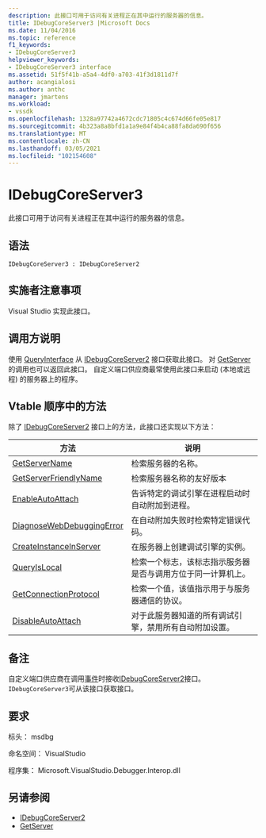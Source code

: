 ```yaml
---
description: 此接口可用于访问有关进程正在其中运行的服务器的信息。
title: IDebugCoreServer3 |Microsoft Docs
ms.date: 11/04/2016
ms.topic: reference
f1_keywords:
- IDebugCoreServer3
helpviewer_keywords:
- IDebugCoreServer3 interface
ms.assetid: 51f5f41b-a5a4-4df0-a703-41f3d1811d7f
author: acangialosi
ms.author: anthc
manager: jmartens
ms.workload:
- vssdk
ms.openlocfilehash: 1328a97742a4672cdc71805c4c674d66fe05e817
ms.sourcegitcommit: 4b323a8a8bfd1a1a9e84f4b4ca88fa8da690f656
ms.translationtype: MT
ms.contentlocale: zh-CN
ms.lasthandoff: 03/05/2021
ms.locfileid: "102154608"
---
```

# <a name="idebugcoreserver3"></a>IDebugCoreServer3
此接口可用于访问有关进程正在其中运行的服务器的信息。

## <a name="syntax"></a>语法

```
IDebugCoreServer3 : IDebugCoreServer2
```

## <a name="notes-for-implementers"></a>实施者注意事项
 Visual Studio 实现此接口。

## <a name="notes-for-callers"></a>调用方说明
 使用 [QueryInterface](/cpp/atl/queryinterface) 从 [IDebugCoreServer2](../../../extensibility/debugger/reference/idebugcoreserver2.md) 接口获取此接口。 对 [GetServer](../../../extensibility/debugger/reference/idebugdefaultport2-getserver.md) 的调用也可以返回此接口。 自定义端口供应商最常使用此接口来启动 (本地或远程) 的服务器上的程序。

## <a name="methods-in-vtable-order"></a>Vtable 顺序中的方法
 除了 [IDebugCoreServer2](../../../extensibility/debugger/reference/idebugcoreserver2.md) 接口上的方法，此接口还实现以下方法：

|方法|说明|
|------------|-----------------|
|[GetServerName](../../../extensibility/debugger/reference/idebugcoreserver3-getservername.md)|检索服务器的名称。|
|[GetServerFriendlyName](../../../extensibility/debugger/reference/idebugcoreserver3-getserverfriendlyname.md)|检索服务器名称的友好版本|
|[EnableAutoAttach](../../../extensibility/debugger/reference/idebugcoreserver3-enableautoattach.md)|告诉特定的调试引擎在进程启动时自动附加到进程。|
|[DiagnoseWebDebuggingError](../../../extensibility/debugger/reference/idebugcoreserver3-diagnosewebdebuggingerror.md)|在自动附加失败时检索特定错误代码。|
|[CreateInstanceInServer](../../../extensibility/debugger/reference/idebugcoreserver3-createinstanceinserver.md)|在服务器上创建调试引擎的实例。|
|[QueryIsLocal](../../../extensibility/debugger/reference/idebugcoreserver3-queryislocal.md)|检索一个标志，该标志指示服务器是否与调用方位于同一计算机上。|
|[GetConnectionProtocol](../../../extensibility/debugger/reference/idebugcoreserver3-getconnectionprotocol.md)|检索一个值，该值指示用于与服务器通信的协议。|
|[DisableAutoAttach](../../../extensibility/debugger/reference/idebugcoreserver3-disableautoattach.md)|对于此服务器知道的所有调试引擎，禁用所有自动附加设置。|

## <a name="remarks"></a>备注
 自定义端口供应商在调用[事件](../../../extensibility/debugger/reference/idebugportevents2-event.md)时接收[IDebugCoreServer2](../../../extensibility/debugger/reference/idebugcoreserver2.md)接口。 `IDebugCoreServer3`可从该接口获取接口。

## <a name="requirements"></a>要求
 标头： msdbg

 命名空间： VisualStudio

 程序集： Microsoft.VisualStudio.Debugger.Interop.dll

## <a name="see-also"></a>另请参阅
- [IDebugCoreServer2](../../../extensibility/debugger/reference/idebugcoreserver2.md)
- [GetServer](../../../extensibility/debugger/reference/idebugdefaultport2-getserver.md)
